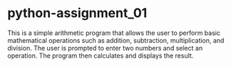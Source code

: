 # python-assignment_01
This is a simple arithmetic program that allows the user to perform basic mathematical operations such as addition, subtraction, multiplication, and division. The user is prompted to enter two numbers and select an operation. The program then calculates and displays the result.
